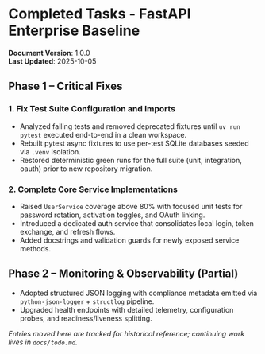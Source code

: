 # Completed Tasks - FastAPI Enterprise Baseline

**Document Version**: 1.0.0  
**Last Updated**: 2025-10-05

## Phase 1 – Critical Fixes

### 1. Fix Test Suite Configuration and Imports
- Analyzed failing tests and removed deprecated fixtures until `uv run pytest` executed end-to-end in a clean workspace.
- Rebuilt pytest async fixtures to use per-test SQLite databases seeded via `.venv` isolation.
- Restored deterministic green runs for the full suite (unit, integration, oauth) prior to new repository migration.

### 2. Complete Core Service Implementations
- Raised `UserService` coverage above 80% with focused unit tests for password rotation, activation toggles, and OAuth linking.
- Introduced a dedicated auth service that consolidates local login, token exchange, and refresh flows.
- Added docstrings and validation guards for newly exposed service methods.

## Phase 2 – Monitoring & Observability (Partial)
- Adopted structured JSON logging with compliance metadata emitted via `python-json-logger` + `structlog` pipeline.
- Upgraded health endpoints with detailed telemetry, configuration probes, and readiness/liveness splitting.

*Entries moved here are tracked for historical reference; continuing work lives in `docs/todo.md`.*
